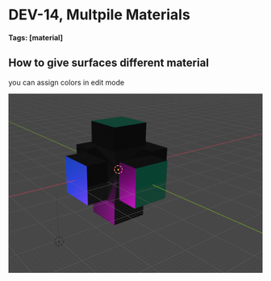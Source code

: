 # DEV-14, Multpile Materials
#### Tags: [material]

## How to give surfaces different material

you can assign colors in edit mode

![](../images/DEV-14-A.png)